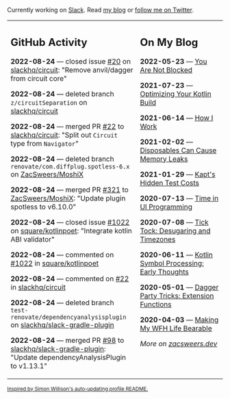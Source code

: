 Currently working on [Slack](https://slack.com/). Read [my blog](https://zacsweers.dev/) or [follow me on Twitter](https://twitter.com/ZacSweers).

<table><tr><td valign="top" width="60%">

## GitHub Activity
<!-- githubActivity starts -->
**2022-08-24** — closed issue [#20](https://github.com/slackhq/circuit/issues/20) on [slackhq/circuit](https://github.com/slackhq/circuit): "Remove anvil/dagger from circuit core"

**2022-08-24** — deleted branch `z/circuitSeparation` on [slackhq/circuit](https://github.com/slackhq/circuit)

**2022-08-24** — merged PR [#22](https://github.com/slackhq/circuit/pull/22) to [slackhq/circuit](https://github.com/slackhq/circuit): "Split out `Circuit` type from `Navigator`"

**2022-08-24** — deleted branch `renovate/com.diffplug.spotless-6.x` on [ZacSweers/MoshiX](https://github.com/ZacSweers/MoshiX)

**2022-08-24** — merged PR [#321](https://github.com/ZacSweers/MoshiX/pull/321) to [ZacSweers/MoshiX](https://github.com/ZacSweers/MoshiX): "Update plugin spotless to v6.10.0"

**2022-08-24** — closed issue [#1022](https://github.com/square/kotlinpoet/issues/1022) on [square/kotlinpoet](https://github.com/square/kotlinpoet): "Integrate kotlin ABI validator"

**2022-08-24** — commented on [#1022](https://github.com/square/kotlinpoet/issues/1022#issuecomment-1225912774) in [square/kotlinpoet](https://github.com/square/kotlinpoet)

**2022-08-24** — commented on [#22](https://github.com/slackhq/circuit/pull/22#issuecomment-1225912184) in [slackhq/circuit](https://github.com/slackhq/circuit)

**2022-08-24** — deleted branch `test-renovate/dependencyanalysisplugin` on [slackhq/slack-gradle-plugin](https://github.com/slackhq/slack-gradle-plugin)

**2022-08-24** — merged PR [#98](https://github.com/slackhq/slack-gradle-plugin/pull/98) to [slackhq/slack-gradle-plugin](https://github.com/slackhq/slack-gradle-plugin): "Update dependencyAnalysisPlugin to v1.13.1"
<!-- githubActivity ends -->
</td><td valign="top" width="40%">

## On My Blog
<!-- blog starts -->
**2022-05-23** — [You Are Not Blocked](https://www.zacsweers.dev/you-are-not-blocked/)

**2021-07-23** — [Optimizing Your Kotlin Build](https://www.zacsweers.dev/optimizing-your-kotlin-build/)

**2021-06-14** — [How I Work](https://www.zacsweers.dev/how-i-work/)

**2021-02-02** — [Disposables Can Cause Memory Leaks](https://www.zacsweers.dev/disposables-can-cause-memory-leaks/)

**2021-01-29** — [Kapt's Hidden Test Costs](https://www.zacsweers.dev/kapts-hidden-test-costs/)

**2020-07-13** — [Time in UI Programming](https://www.zacsweers.dev/time-in-ui/)

**2020-07-08** — [Tick Tock: Desugaring and Timezones](https://www.zacsweers.dev/ticktock-desugaring-timezones/)

**2020-06-11** — [Kotlin Symbol Processing: Early Thoughts](https://www.zacsweers.dev/kotlin-symbol-processor-early-thoughts/)

**2020-05-01** — [Dagger Party Tricks: Extension Functions](https://www.zacsweers.dev/dagger-party-tricks-extension-functions/)

**2020-04-03** — [Making My WFH Life Bearable](https://www.zacsweers.dev/making-wfh-life-bearable/)
<!-- blog ends -->
_More on [zacsweers.dev](https://zacsweers.dev/)_
</td></tr></table>

<sub><a href="https://simonwillison.net/2020/Jul/10/self-updating-profile-readme/">Inspired by Simon Willison's auto-updating profile README.</a></sub>
